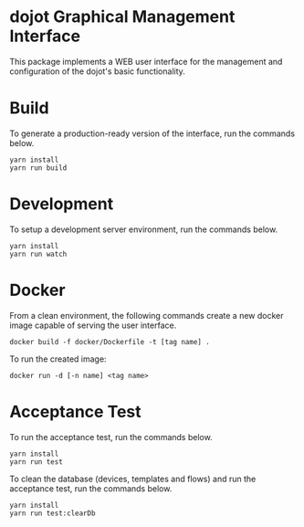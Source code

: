 dojot Graphical Management Interface
=====================================

This package implements a WEB user interface for the management and configuration of the
dojot's basic functionality.


# Build

To generate a production-ready version of the interface, run the commands below.

```shell
yarn install
yarn run build
```

# Development

To setup a development server environment, run the commands below.

```shell
yarn install
yarn run watch
```

# Docker

From a clean environment, the following commands create a new docker image capable of serving
the user interface.

```shell
docker build -f docker/Dockerfile -t [tag name] .
```

To run the created image:

```shell
docker run -d [-n name] <tag name>
```

# Acceptance Test

To run the acceptance test, run the commands below.

```shell
yarn install
yarn run test 
```
To clean the database (devices, templates and flows) and run the acceptance test, run the commands below.

```shell
yarn install
yarn run test:clearDb 
```

